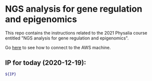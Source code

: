 # NGS analysis for gene regulation and epigenomics

This repo contains the instructions related to the 2021 Physalia course entitled "NGS analysis for gene regulation and epigenomics". 

Go [here](/introduction/04_connect_to_aws/#connect-to-pre-configured-aws-machine) to see how to connect to the AWS machine. 

## IP for today (2020-12-19): 

```sh
${IP}
```
